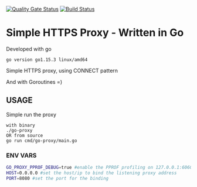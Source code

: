 [![Quality Gate Status](https://sonarcloud.io/api/project_badges/measure?project=brunoshiroma_go-proxy&metric=alert_status)](https://sonarcloud.io/dashboard?id=brunoshiroma_go-proxy)
[![Build Status](https://travis-ci.com/brunoshiroma/go-proxy.svg?branch=master)](https://travis-ci.com/brunoshiroma/go-proxy)


# Simple HTTPS Proxy - Written in Go
Developed with go
```
go version go1.15.3 linux/amd64
```

Simple HTTPS proxy, using CONNECT pattern

And with Goroutines =)

## USAGE

Simple run the proxy
```
with binary
./go-proxy
OR from source
go run cmd/go-proxy/main.go
```

### ENV VARS
```bash
GO_PROXY_PPROF_DEBUG=true #enable the PPROF profiling on 127.0.0.1:6060
HOST=0.0.0.0 #set the host/ip to bind the listening proxy address
PORT=8080 #set the port for the binding
```